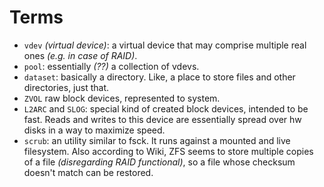 # Terms

* `vdev` *(virtual device)*: a virtual device that may comprise multiple real ones *(e.g. in case of RAID)*.
* `pool`: essentially *(??)* a collection of vdevs.
* `dataset`: basically a directory. Like, a place to store files and other directories, just that.
* `ZVOL` raw block devices, represented to system.
* `L2ARC` and `SLOG`: special kind of created block devices, intended to be fast. Reads and writes to this device are essentially spread over hw disks in a way to maximize speed.
* `scrub`: an utility similar to fsck. It runs against a mounted and live filesystem. Also according to Wiki, ZFS seems to store multiple copies of a file *(disregarding RAID functional)*, so a file whose checksum doesn't match can be restored.
